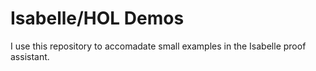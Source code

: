 # Isabelle/HOL Demos

I use this repository to accomadate small examples in the Isabelle proof assistant.
